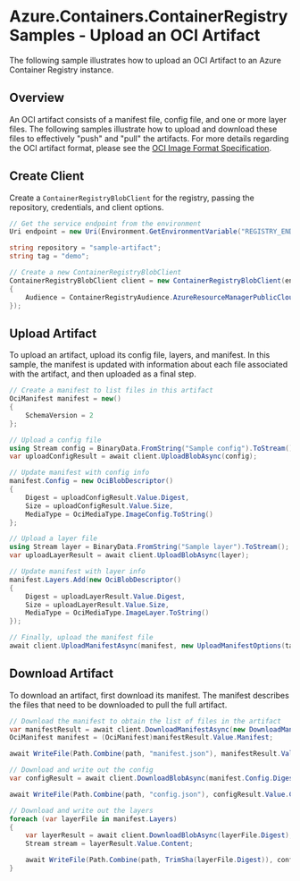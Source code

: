# Azure.Containers.ContainerRegistry Samples - Upload an OCI Artifact

The following sample illustrates how to upload an OCI Artifact to an Azure Container Registry instance.

## Overview

An OCI artifact consists of a manifest file, config file, and one or more layer files.  The following samples illustrate how to upload and download these files to effectively "push" and "pull" the artifacts. For more details regarding the OCI artifact format, please see the [OCI Image Format Specification](https://github.com/opencontainers/image-spec/blob/main/spec.md).

## Create Client

Create a `ContainerRegistryBlobClient` for the registry, passing the repository, credentials, and client options.

```C# Snippet:ContainerRegistry_Samples_CreateBlobClient
// Get the service endpoint from the environment
Uri endpoint = new Uri(Environment.GetEnvironmentVariable("REGISTRY_ENDPOINT"));

string repository = "sample-artifact";
string tag = "demo";

// Create a new ContainerRegistryBlobClient
ContainerRegistryBlobClient client = new ContainerRegistryBlobClient(endpoint, repository, new DefaultAzureCredential(), new ContainerRegistryClientOptions()
{
    Audience = ContainerRegistryAudience.AzureResourceManagerPublicCloud
});
```

## Upload Artifact

To upload an artifact, upload its config file, layers, and manifest.  In this sample, the manifest is updated with information about each file associated with the artifact, and then uploaded as a final step.

```C# Snippet:ContainerRegistry_Samples_UploadArtifactAsync
// Create a manifest to list files in this artifact
OciManifest manifest = new()
{
    SchemaVersion = 2
};

// Upload a config file
using Stream config = BinaryData.FromString("Sample config").ToStream();
var uploadConfigResult = await client.UploadBlobAsync(config);

// Update manifest with config info
manifest.Config = new OciBlobDescriptor()
{
    Digest = uploadConfigResult.Value.Digest,
    Size = uploadConfigResult.Value.Size,
    MediaType = OciMediaType.ImageConfig.ToString()
};

// Upload a layer file
using Stream layer = BinaryData.FromString("Sample layer").ToStream();
var uploadLayerResult = await client.UploadBlobAsync(layer);

// Update manifest with layer info
manifest.Layers.Add(new OciBlobDescriptor()
{
    Digest = uploadLayerResult.Value.Digest,
    Size = uploadLayerResult.Value.Size,
    MediaType = OciMediaType.ImageLayer.ToString()
});

// Finally, upload the manifest file
await client.UploadManifestAsync(manifest, new UploadManifestOptions(tag));
```

## Download Artifact

To download an artifact, first download its manifest.  The manifest describes the files that need to be downloaded to pull the full artifact.

```C# Snippet:ContainerRegistry_Samples_DownloadArtifactAsync
// Download the manifest to obtain the list of files in the artifact
var manifestResult = await client.DownloadManifestAsync(new DownloadManifestOptions(tag));
OciManifest manifest = (OciManifest)manifestResult.Value.Manifest;

await WriteFile(Path.Combine(path, "manifest.json"), manifestResult.Value.ManifestStream);

// Download and write out the config
var configResult = await client.DownloadBlobAsync(manifest.Config.Digest);

await WriteFile(Path.Combine(path, "config.json"), configResult.Value.Content);

// Download and write out the layers
foreach (var layerFile in manifest.Layers)
{
    var layerResult = await client.DownloadBlobAsync(layerFile.Digest);
    Stream stream = layerResult.Value.Content;

    await WriteFile(Path.Combine(path, TrimSha(layerFile.Digest)), configResult.Value.Content);
}
```
